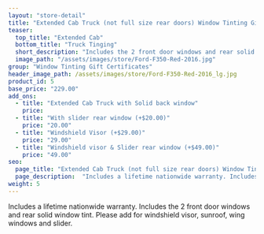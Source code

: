 ```yaml
---
layout: "store-detail"
title: "Extended Cab Truck (not full size rear doors) Window Tinting Gift Certificate"
teaser:
  top_title: "Extended Cab"
  bottom_title: "Truck Tinging"
  short_description: "Includes the 2 front door windows and rear solid window tint. Please add for windshield visor, sunroof, wing windows and slider."
  image_path: "/assets/images/store/Ford-F350-Red-2016.jpg"
group: "Window Tinting Gift Certificates"
header_image_path: /assets/images/store/Ford-F350-Red-2016_lg.jpg
product_id: 5
base_price: "229.00"
add_ons:
  - title: "Extended Cab Truck with Solid back window"
    price:
  - title: "With slider rear window (+$20.00)"
    price: "20.00"
  - title: "Windshield Visor (+$29.00)"
    price: "29.00"    
  - title: "Windshield visor & Slider rear window (+$49.00)"
    price: "49.00"
seo:
  page_title: "Extended Cab Truck (not full size rear doors) Window Tinting Gift Certificate"
  page_description:  "Includes a lifetime nationwide warranty. Includes the 2 front door windows and rear solid window tint."
weight: 5
---
```

Includes a lifetime nationwide warranty. Includes the 2 front door windows and rear solid window tint. Please add for windshield visor, sunroof, wing windows and slider.
